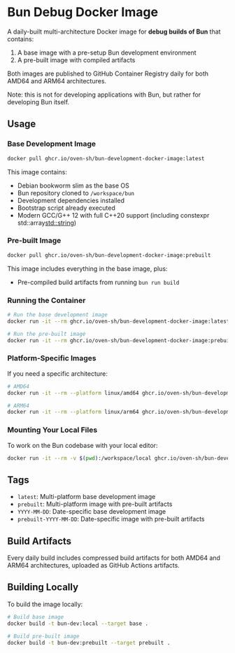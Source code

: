 # Bun Debug Docker Image

A daily-built multi-architecture Docker image for **debug builds of Bun** that contains:

1. A base image with a pre-setup Bun development environment
2. A pre-built image with compiled artifacts

Both images are published to GitHub Container Registry daily for both AMD64 and ARM64 architectures.

Note: this is not for developing applications with Bun, but rather for developing Bun itself.

## Usage

### Base Development Image

```bash
docker pull ghcr.io/oven-sh/bun-development-docker-image:latest
```

This image contains:

- Debian bookworm slim as the base OS
- Bun repository cloned to `/workspace/bun`
- Development dependencies installed
- Bootstrap script already executed
- Modern GCC/G++ 12 with full C++20 support (including constexpr std::array<std::string>)

### Pre-built Image

```bash
docker pull ghcr.io/oven-sh/bun-development-docker-image:prebuilt
```

This image includes everything in the base image, plus:

- Pre-compiled build artifacts from running `bun run build`

### Running the Container

```bash
# Run the base development image
docker run -it --rm ghcr.io/oven-sh/bun-development-docker-image:latest

# Run the pre-built image
docker run -it --rm ghcr.io/oven-sh/bun-development-docker-image:prebuilt
```

### Platform-Specific Images

If you need a specific architecture:

```bash
# AMD64
docker run -it --rm --platform linux/amd64 ghcr.io/oven-sh/bun-development-docker-image:latest

# ARM64
docker run -it --rm --platform linux/arm64 ghcr.io/oven-sh/bun-development-docker-image:latest
```

### Mounting Your Local Files

To work on the Bun codebase with your local editor:

```bash
docker run -it --rm -v $(pwd):/workspace/local ghcr.io/oven-sh/bun-development-docker-image:latest
```

## Tags

- `latest`: Multi-platform base development image
- `prebuilt`: Multi-platform image with pre-built artifacts
- `YYYY-MM-DD`: Date-specific base development image
- `prebuilt-YYYY-MM-DD`: Date-specific image with pre-built artifacts

## Build Artifacts

Every daily build includes compressed build artifacts for both AMD64 and ARM64 architectures, uploaded as GitHub Actions artifacts.

## Building Locally

To build the image locally:

```bash
# Build base image
docker build -t bun-dev:local --target base .

# Build pre-built image
docker build -t bun-dev:prebuilt --target prebuilt .
```
